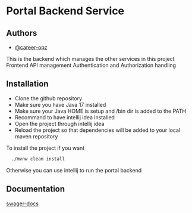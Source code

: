 # Portal Backend Service
## Authors

- [@career-opz](https://www.github.com/career-opz)

This is the backend which manages the other services in this project
Frontend API management
Authentication and Authorization handling
## Installation

- Clone the github repository
- Make sure you have Java 17 installed
- Make sure your Java HOME is setup and /bin dir is added to the PATH
- Recommand to have intellij idea installed
- Open the project through intellij idea
- Reload the project so that dependencies will be added to your local maven repository

To install the project if you want
```bash
  ./mvnw clean install
```

Otherwise you can use intellij to run the portal backend
## Documentation

[swager-docs](http://localhost:9091/swagger-ui/index.html)

    